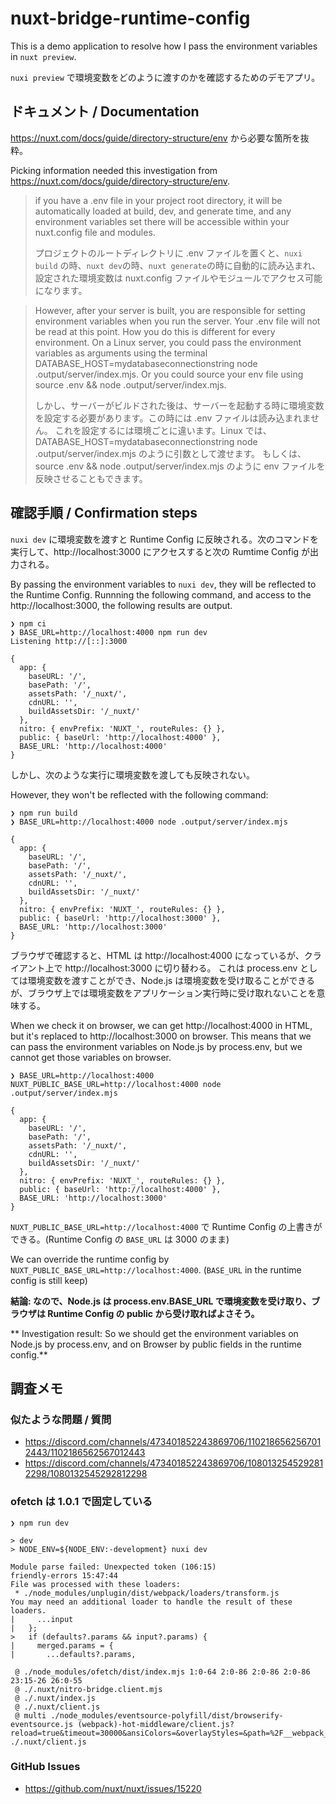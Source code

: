 # nuxt-bridge-runtime-config

This is a demo application to resolve how I pass the environment variables in `nuxt preview`.

`nuxi preview` で環境変数をどのように渡すのかを確認するためのデモアプリ。

## ドキュメント / Documentation

https://nuxt.com/docs/guide/directory-structure/env から必要な箇所を抜粋。

Picking information needed this investigation from https://nuxt.com/docs/guide/directory-structure/env.

> if you have a .env file in your project root directory, it will be automatically loaded at build, dev, and generate time, and any environment variables set there will be accessible within your nuxt.config file and modules.
>
> プロジェクトのルートディレクトリに .env ファイルを置くと、`nuxi build` の時、`nuxt dev`の時、`nuxt generate`の時に自動的に読み込まれ、設定された環境変数は nuxt.config ファイルやモジュールでアクセス可能になります。

> However, after your server is built, you are responsible for setting environment variables when you run the server. Your .env file will not be read at this point. How you do this is different for every environment. On a Linux server, you could pass the environment variables as arguments using the terminal DATABASE_HOST=mydatabaseconnectionstring node .output/server/index.mjs. Or you could source your env file using source .env && node .output/server/index.mjs.
>
> しかし、サーバーがビルドされた後は、サーバーを起動する時に環境変数を設定する必要があります。この時には .env ファイルは読み込まれません。
> これを設定するには環境ごとに違います。Linux では、DATABASE_HOST=mydatabaseconnectionstring node .output/server/index.mjs のように引数として渡せます。
> もしくは、source .env && node .output/server/index.mjs のように env ファイルを反映させることもできます。

## 確認手順 / Confirmation steps

`nuxi dev` に環境変数を渡すと Runtime Config に反映される。次のコマンドを実行して、http://localhost:3000 にアクセスすると次の Rumtime Config が出力される。

By passing the environment variables to `nuxi dev`, they will be reflected to the Runtime Config.
Runnning the following command, and access to the http://localhost:3000, the following results are output.

```
❯ npm ci
❯ BASE_URL=http://localhost:4000 npm run dev
Listening http://[::]:3000

{
  app: {
    baseURL: '/',
    basePath: '/',
    assetsPath: '/_nuxt/',
    cdnURL: '',
    buildAssetsDir: '/_nuxt/'
  },
  nitro: { envPrefix: 'NUXT_', routeRules: {} },
  public: { baseUrl: 'http://localhost:4000' },
  BASE_URL: 'http://localhost:4000'
}
```

しかし、次のような実行に環境変数を渡しても反映されない。

However, they won't be reflected with the following command:

```
❯ npm run build
❯ BASE_URL=http://localhost:4000 node .output/server/index.mjs

{
  app: {
    baseURL: '/',
    basePath: '/',
    assetsPath: '/_nuxt/',
    cdnURL: '',
    buildAssetsDir: '/_nuxt/'
  },
  nitro: { envPrefix: 'NUXT_', routeRules: {} },
  public: { baseUrl: 'http://localhost:3000' },
  BASE_URL: 'http://localhost:3000'
}
```

ブラウザで確認すると、HTML は http://localhost:4000 になっているが、クライアント上で http://localhost:3000 に切り替わる。
これは process.env としては環境変数を渡すことができ、Node.js は環境変数を受け取ることができるが、ブラウザ上では環境変数をアプリケーション実行時に受け取れないことを意味する。

When we check it on browser, we can get http://localhost:4000 in HTML, but it's replaced to http://localhost:3000 on browser.
This means that we can pass the environment variables on Node.js by process.env, but we cannot get those variables on browser.

```
❯ BASE_URL=http://localhost:4000 NUXT_PUBLIC_BASE_URL=http://localhost:4000 node .output/server/index.mjs

{
  app: {
    baseURL: '/',
    basePath: '/',
    assetsPath: '/_nuxt/',
    cdnURL: '',
    buildAssetsDir: '/_nuxt/'
  },
  nitro: { envPrefix: 'NUXT_', routeRules: {} },
  public: { baseUrl: 'http://localhost:4000' },
  BASE_URL: 'http://localhost:3000'
}
```

`NUXT_PUBLIC_BASE_URL=http://localhost:4000` で Runtime Config の上書きができる。(Runtime Config の `BASE_URL` は 3000 のまま)

We can override the runtime config by `NUXT_PUBLIC_BASE_URL=http://localhost:4000`. (`BASE_URL` in the runtime config is still keep)

**結論: なので、Node.js は process.env.BASE_URL で環境変数を受け取り、ブラウザは Runtime Config の public から受け取ればよさそう。**

** Investigation result: So we should get the environment variables on Node.js by process.env, and on Browser by public fields in the runtime config.**

## 調査メモ

### 似たような問題 / 質問

- https://discord.com/channels/473401852243869706/1102186562567012443/1102186562567012443
- https://discord.com/channels/473401852243869706/1080132545292812298/1080132545292812298


### ofetch は 1.0.1 で固定している

```
❯ npm run dev

> dev
> NODE_ENV=${NODE_ENV:-development} nuxi dev

Module parse failed: Unexpected token (106:15)                                                                                                                                                                                                        friendly-errors 15:47:44
File was processed with these loaders:
 * ./node_modules/unplugin/dist/webpack/loaders/transform.js
You may need an additional loader to handle the result of these loaders.
|     ...input
|   };
>   if (defaults?.params && input?.params) {
|     merged.params = {
|       ...defaults?.params,

 @ ./node_modules/ofetch/dist/index.mjs 1:0-64 2:0-86 2:0-86 2:0-86 23:15-26 26:0-55
 @ ./.nuxt/nitro-bridge.client.mjs
 @ ./.nuxt/index.js
 @ ./.nuxt/client.js
 @ multi ./node_modules/eventsource-polyfill/dist/browserify-eventsource.js (webpack)-hot-middleware/client.js?reload=true&timeout=30000&ansiColors=&overlayStyles=&path=%2F__webpack_hmr%2Fclient&name=client ./.nuxt/client.js
```

### GitHub Issues

* https://github.com/nuxt/nuxt/issues/15220
